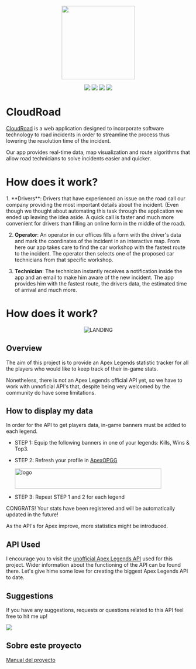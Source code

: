 <p align="center"><img src="https://raw.githubusercontent.com/OnTheThunder/CloudRoad/master/public/images/onTheThunderWhite.png" width="200"></p>

<p align="center">
    <img src="https://img.shields.io/badge/Laravel-orange">
    <img src="https://img.shields.io/badge/JavaScript-f7df1e">
    <img src="https://img.shields.io/badge/-SASS-%23CF6499">
    <img src="https://img.shields.io/badge/License-MIT-green">
</p>

# CloudRoad
<p>
<a href="http://onthethunder.herokuapp.com/">CloudRoad</a> is a web application designed to incorporate software technology to road incidents in order to streamline the process thus lowering the resolution time of the incident.
    
Our app provides real-time data, map visualization and route algorithms that allow road technicians to solve incidents easier and quicker.
</p>

# How does it work?

<p>
1. **Drivers**: Drivers that have experienced an issue on the road call our company providing the most important details about the incident. (Even though we thought about automating this task through the application we ended up leaving the idea aside. A quick call is faster and much more convenient for drivers than filling an online form in the middle of the road).
    
2. **Operator**: An operator in our offices fills a form with the driver's data and mark the coordinates of the incident in an interactive map. From here our app takes care to find the car workshop with the fastest route to the incident. The operator then selects one of the proposed car technicians from that specific workshop.

3. **Technician**: The technician instantly receives a notification inside the app and an email to make him aware of the new incident. The app provides him with the fastest route, the drivers data, the estimated time of arrival and much more.
</p>

# How does it work?

<p align="center">
    <img src="https://raw.githubusercontent.com/AdrianDanlos/ApexLegends/master/assets/landing-photo.jpg" alt="LANDING"/>
</p>


## Overview
The aim of this project is to provide an Apex Legends statistic tracker for all the players who would like to keep track of their in-game stats.

Nonetheless, there is not an Apex Legends official API yet, so we have to work with unnoficial API's that, despite being very welcomed by the community do have some limitations.


## How to display my data 
In order for the API to get players data, in-game banners must be added to each legend.

- STEP 1: Equip the following banners in one of your legends: Kills, Wins & Top3.
- STEP 2: Refresh your profile in <a href="https://apex-opgg.herokuapp.com/" target="_blank">ApexOPGG</a>

    <img src="https://raw.githubusercontent.com/AdrianDanlos/ApexLegends/master/assets/search.png" alt="logo" width="400" height="55"/>

- STEP 3: Repeat STEP 1 and 2 for each legend

CONGRATS! Your stats have been registered and will be automatically updated in the future!

As the API's for Apex improve, more statistics might be introduced.

## API Used
I encourage you to visit the <a href="https://github.com/HugoDerave/ApexLegendsAPI/">unofficial Apex Legends API</a> used for this project. 
Wider information about the functioning of the API can be found there. Let's give hime some love for creating the biggest Apex Legends API to date.

## Suggestions
<p>If you have any suggestions, requests or questions related to this API feel free to hit me up!</p> 
<a href="https://github.com/AdrianDanlos">
  <img src="https://img.shields.io/github/followers/AdrianDanlos?label=follow&style=social">
</a>


## Sobre este proyecto

[Manual del proyecto](https://github.com/OnTheThunder/CloudRoad/blob/master/01.-documentacion/Manual_OnTheThunder.pdf)
